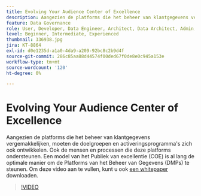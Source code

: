 ```yaml
---
title: Evolving Your Audience Center of Excellence
description: Aangezien de platforms die het beheer van klantgegevens vergemakkelijken, moeten de doelgroepen en activeringsprogramma's zich ook ontwikkelen. Ook de mensen en processen die deze platforms ondersteunen. Een model van het Publiek van excellentie (COE) is al lang de optimale manier om de Platforms van het Beheer van Gegevens (DMPs) te steunen.
feature: Data Governance
role: User, Developer, Data Engineer, Architect, Data Architect, Admin, Leader
level: Beginner, Intermediate, Experienced
thumbnail: 336938.jpg
jira: KT-8864
exl-id: d0e1235d-a1a0-4da9-a209-92bc8c2b9d4f
source-git-commit: 286c85aa88d44574f00ded67f0de8e0c945a153e
workflow-type: tm+mt
source-wordcount: '120'
ht-degree: 0%

---
```


# Evolving Your Audience Center of Excellence

Aangezien de platforms die het beheer van klantgegevens vergemakkelijken, moeten de doelgroepen en activeringsprogramma&#39;s zich ook ontwikkelen. Ook de mensen en processen die deze platforms ondersteunen. Een model van het Publiek van excellentie (COE) is al lang de optimale manier om de Platforms van het Beheer van Gegevens (DMPs) te steunen. Om deze video aan te vullen, kunt u ook [ een whitepaper ](assets/whitepaper-evolving-the-audience-center-of-excellence.pdf) downloaden.

>[!VIDEO](https://video.tv.adobe.com/v/3457362/?learn=on&enablevpops&captions=dut)

